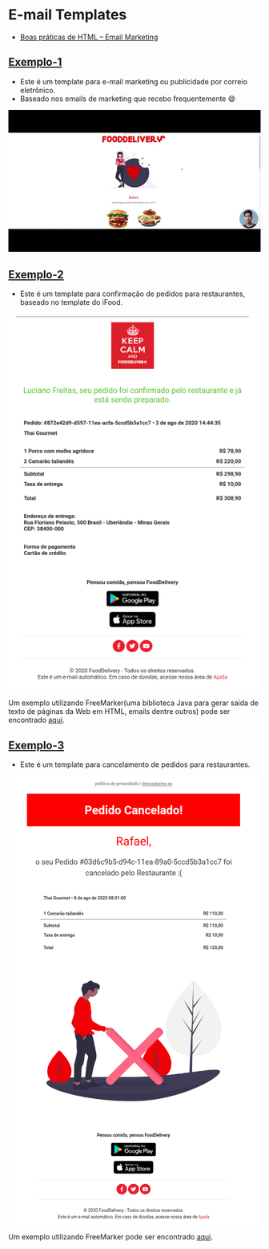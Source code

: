 # E-mail Templates

- [Boas práticas de HTML – Email Marketing](https://ajuda.locaweb.com.br/wiki/boas-praticas-de-html-para-email-marketing-ajuda-locaweb/)

## [Exemplo-1](ex-1/email-marketing.html)

- Este é um template para e-mail marketing ou publicidade por correio eletrônico.
- Baseado nos emails de marketing que recebo frequentemente :smile:

<p align="center">
  <img src="img/email-marketing.gif">
</p>

## [Exemplo-2](ex-2/email-confirmation.html)

- Este é um template para confirmação de pedidos para restaurantes, baseado no template do iFood.
  
<p align="center">
  <img src="img/email-confirmation.png">
</p>

Um exemplo utilizando FreeMarker(uma biblioteca Java para gerar saída de texto de páginas da Web em HTML, emails dentre outros) pode ser encontrado [aqui](https://github.com/RafaelOFreitas/food-delivery/blob/master/src/main/resources/templates/order-confirmed.html).

## [Exemplo-3](ex-3/email-email-cancellation.html)

- Este é um template para cancelamento de pedidos para restaurantes.
  
<p align="center">
  <img src="img/email-cancellation.png">
</p>

Um exemplo utilizando FreeMarker pode ser encontrado [aqui](https://github.com/RafaelOFreitas/food-delivery/blob/master/src/main/resources/templates/order-cancellation.html).